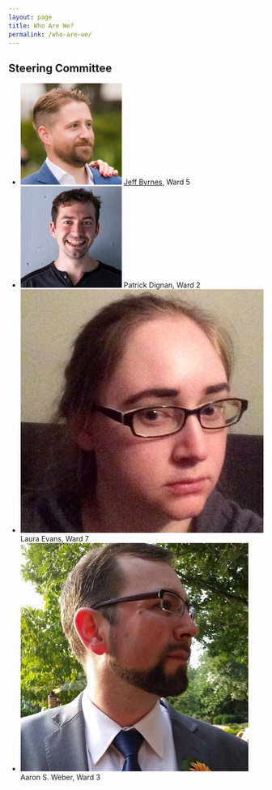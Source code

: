 ```yaml
---
layout: page
title: Who Are We?
permalink: /who-are-we/
---
```

## Steering Committee

* ![Headshot of Jeff Byrnes](/img/who-are-we/jeff-byrnes.jpg) [Jeff Byrnes](http://thejeffbyrnes.com/ "Jeff Byrnes"), Ward 5
* ![Headshot of Patrick Dignan](/img/who-are-we/patrick-dignan.jpg) Patrick Dignan, Ward 2
* ![Headshot of Laura Evans](/img/who-are-we/laura-evans.jpg) Laura Evans, Ward 7
* ![Headshot of Aaron S. Weber](/img/who-are-we/aaron-s-weber.jpg) Aaron S. Weber, Ward 3
